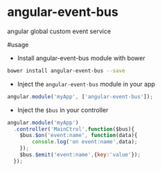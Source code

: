 # angular-event-bus
angular global custom event service

#usage
+ Install angular-event-bus module with bower
```bash
bower install angular-event-bus --save
```
+ Inject the `angular-event-bus` module in your app
```js
angular.module('myApp', ['angular-event-bus']);
```
+ Inject the `$bus` in your controller
```js
angular.module('myApp')
  .controller('MainCtrol',function($bus){
    $bus.$on('event:name', function(data){
        console.log('on event:name',data);
    });
    $bus.$emit('event:name',{key:'value'});
  });
```


